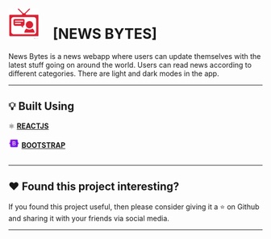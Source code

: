 #  <img src = "public/favicon-96x96.png" width="60" height = "60"/>&emsp;[NEWS BYTES]


News Bytes is a news webapp where users can update themselves with the latest stuff going on around the world. Users can read news according to different categories. There are light and dark modes in the app.




---

## :bulb: Built Using

⚛️ [**REACTJS**](https://reactjs.org/)<br><br>
![xyz](/public/bootstrap.jpg)&nbsp;[**BOOTSTRAP**](https://getbootstrap.com/)<br><br>

---


## :heart: Found this project interesting?

If you found this project useful, then please consider giving it a :star: on Github and sharing it with your friends via social media.

---

